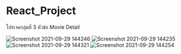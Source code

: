 # React_Project
โปรเจคกลุ่มที่ 3 หัวข้อ Movie Detail

![Screenshot 2021-09-29 144246](https://user-images.githubusercontent.com/84006033/135224955-cba1e2cf-659d-4e67-9477-4fee7e93449e.jpg)
![Screenshot 2021-09-29 144235](https://user-images.githubusercontent.com/84006033/135224860-afcb2dfc-e2e3-4d6d-b7bf-98647f91fbe0.jpg)
![Screenshot 2021-09-29 144321](https://user-images.githubusercontent.com/84006033/135224868-293e62e4-8799-40e6-9411-b5d27ef51646.jpg)
![Screenshot 2021-09-29 144254](https://user-images.githubusercontent.com/84006033/135224871-6c836717-ee24-48a3-a5db-4179c1aa0a59.jpg)
